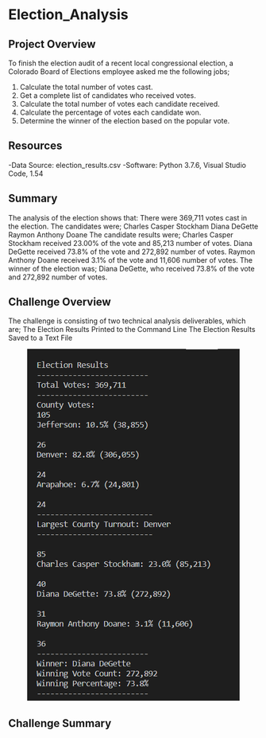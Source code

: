 # Election_Analysis
## Project Overview
To finish the election audit of a recent local congressional election, a Colorado Board of Elections employee asked me the following jobs;

  1. Calculate the total number of votes cast.
  2. Get a complete list of candidates who received votes.
  3. Calculate the total number of votes each candidate received.
  4. Calculate the percentage of votes each candidate won.
  5. Determine the winner of the election based on the popular vote.

## Resources
-Data Source: election_results.csv
-Software: Python 3.7.6, Visual Studio Code, 1.54
## Summary
The analysis of the election shows that:
There were 369,711 votes cast in the election.
The candidates were;
Charles Casper Stockham
Diana DeGette
Raymon Anthony Doane
The candidate results were;
Charles Casper Stockham received 23.00% of the vote and 85,213 number of votes.
Diana DeGette received 73.8% of the vote and 272,892 number of votes.
Raymon Anthony Doane received 3.1% of the vote and 11,606 number of votes.
The winner of the election was;
Diana DeGette, who received 73.8% of the vote and 272,892 number of votes.

## Challenge Overview
The challenge is consisting of two technical analysis deliverables, which are;
The Election Results Printed to the Command Line
The Election Results Saved to a Text File
<p align="center"><img src="https://github.com/zkirsan/Election_Analysis/blob/main/Terminal_Record.PNG"></img></p>

## Challenge Summary
